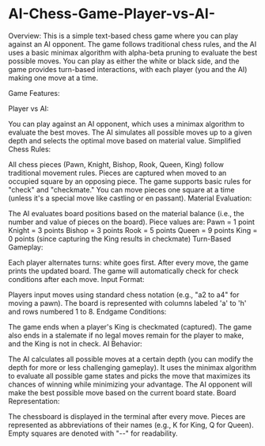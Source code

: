 # AI-Chess-Game-Player-vs-AI-

Overview: This is a simple text-based chess game where you can play against an AI opponent. The game follows traditional chess rules, and the AI uses a basic minimax algorithm with alpha-beta pruning to evaluate the best possible moves. You can play as either the white or black side, and the game provides turn-based interactions, with each player (you and the AI) making one move at a time.

Game Features:

Player vs AI:

You can play against an AI opponent, which uses a minimax algorithm to evaluate the best moves.
The AI simulates all possible moves up to a given depth and selects the optimal move based on material value.
Simplified Chess Rules:

All chess pieces (Pawn, Knight, Bishop, Rook, Queen, King) follow traditional movement rules.
Pieces are captured when moved to an occupied square by an opposing piece.
The game supports basic rules for "check" and "checkmate."
You can move pieces one square at a time (unless it's a special move like castling or en passant).
Material Evaluation:

The AI evaluates board positions based on the material balance (i.e., the number and value of pieces on the board).
Piece values are:
Pawn = 1 point
Knight = 3 points
Bishop = 3 points
Rook = 5 points
Queen = 9 points
King = 0 points (since capturing the King results in checkmate)
Turn-Based Gameplay:

Each player alternates turns: white goes first.
After every move, the game prints the updated board.
The game will automatically check for check conditions after each move.
Input Format:

Players input moves using standard chess notation (e.g., "a2 to a4" for moving a pawn).
The board is represented with columns labeled 'a' to 'h' and rows numbered 1 to 8.
Endgame Conditions:

The game ends when a player's King is checkmated (captured).
The game also ends in a stalemate if no legal moves remain for the player to make, and the King is not in check.
AI Behavior:

The AI calculates all possible moves at a certain depth (you can modify the depth for more or less challenging gameplay).
It uses the minimax algorithm to evaluate all possible game states and picks the move that maximizes its chances of winning while minimizing your advantage.
The AI opponent will make the best possible move based on the current board state.
Board Representation:

The chessboard is displayed in the terminal after every move.
Pieces are represented as abbreviations of their names (e.g., K for King, Q for Queen).
Empty squares are denoted with "--" for readability.
